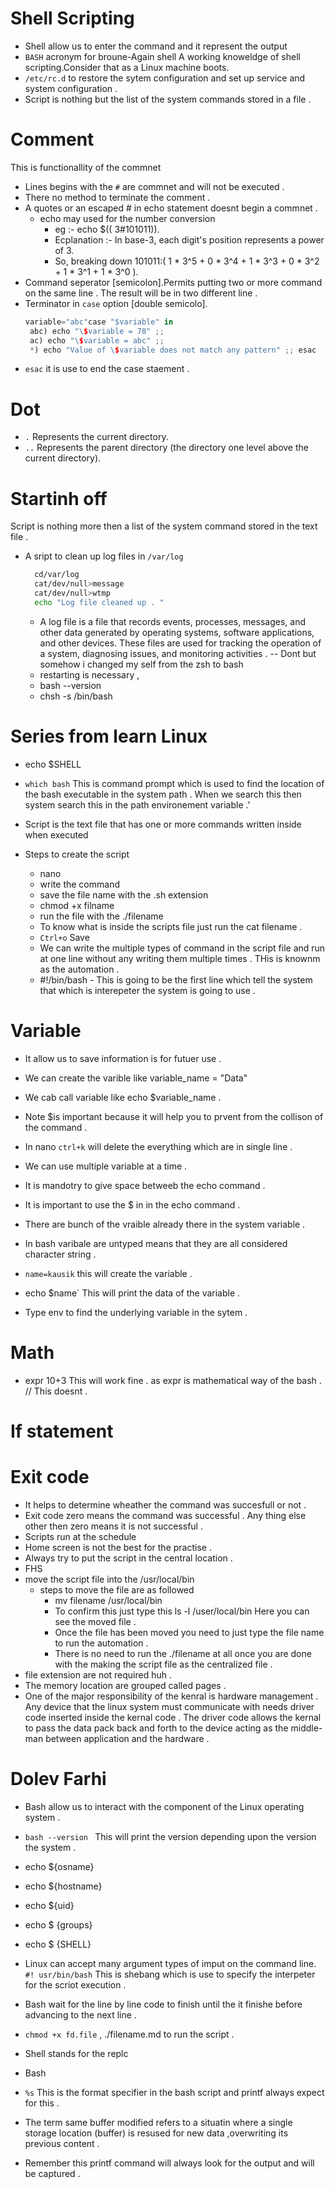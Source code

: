 # Shell Scripting 
 -  Shell allow us to enter the command and it represent the output
 - `BASH` acronym for broune-Again shell
 A working knoweldge of shell scripting.Consider that as a Linux machine boots.
 - `/etc/rc.d` to restore the sytem configuration  and set up service and system configuration .
 - Script is nothing but the list of the system commands stored in a file .

  # Comment
  This is functionallity of the commnet  
- Lines begins with the `#` are commnet and will not be executed .
- There no method to terminate the comment .
-  A quotes or an escaped  # in echo statement doesnt begin a commnet .
    - echo may used for the number conversion 
        - eg :- echo $(( 3#101011)).
        -  Ecplanation :- In base-3, each digit's position represents a power of 3.
        - So, breaking down 101011:( 1 * 3^5 + 0 * 3^4 + 1 * 3^3 + 0 * 3^2 + 1 * 3^1 +  1 * 3^0 ).
 - Command seperator [semicolon].Permits putting two or more command on the same line . The result will be in two different line .
 - Terminator in `case` option [double semicolo].
   ```Rust
   variable="abc"case "$variable" in
    abc) echo "\$variable = 78" ;;
    ac) echo "\$variable = abc" ;;
    *) echo "Value of \$variable does not match any pattern" ;; esac
 - `esac` it is use to end the case staement .

  # Dot 

  - `.` Represents the current directory.
  - `..` Represents the parent directory (the directory one level above the current directory).
  
# Startinh off
Script is nothing more then a list of the system command stored in the text file .

- A sript to clean up log files in `/var/log`
   ```bash
     cd/var/log
     cat/dev/null>message
     cat/dev/null>wtmp
     echo "Log file cleaned up . "
   ```

  - A log file is a file that records events, processes, messages, and other data generated by operating systems, software applications, and other devices. These files are used for tracking the operation of a system, diagnosing issues, and monitoring activities .
  -- Dont but somehow i changed my self from the zsh to bash 
   - restarting is necessary ,
   - bash --version
   - chsh -s /bin/bash 
  
# Series from learn Linux 
- echo $SHELL
- `which bash` This is command prompt which is used to find the location of the bash executable in the system path . When we search this then system search this in the path environement variable .'

- Script is the text file that has one or more commands written inside when executed

- Steps to create the script 
  - nano
  - write the command 
  - save the file name with the .sh extension 
  - chmod +x filname
  - run the file with the ./filename 
  - To know what is inside the scripts file just run the cat filename .
  - `Ctrl+o` Save 
  - We can write the multiple types of command in the script file and run at one line without any writing them multiple times . THis is knownm as the automation .
  - #!/bin/bash - This is going to be the first line which tell the system that which is interepeter the system is going to use .
# Variable 
 - It allow us to save information is for futuer use .
 - We can create the varible like variable_name = "Data" 
 - We cab call variable like echo $variable_name  .
 - Note $is important because it will help you to prvent from the collison of the command  .
 - In nano  `ctrl+k` will delete the everything  which are in single line .
 - We can use multiple variable at a time  .
 - It is mandotry to give space betweeb the echo  command  .
 - It is important to use the $ in in the echo command .
 - There are bunch of the vraible already there in the system variable .
 - In bash varibale are untyped means that they are all considered character string .
 - `name=kausik` this will create the variable .
 - echo $name` This will print the data of the variable .







 - Type env to find the underlying variable  in the sytem .
 # Math 
 - expr 10+3  This will work fine . as expr is mathematical way of the bash . // This doesnt  .
 # If statement 
 # Exit code
  - It helps to determine wheather the command was succesfull or not .
  - Exit code zero means the command was successful . Any thing else other then zero means it is not successful .
  - Scripts run at the schedule 
  - Home screen  is not the best for the practise .
  - Always try to put the script in the central location .
  - FHS  
  - move the script file into the /usr/local/bin 
    - steps to move the file are as followed 
      - mv filename /usr/local/bin 
      - To confirm this just type this ls -l /user/local/bin  Here you can see the moved file .
      - Once the file has been moved you need to just type the file name to run the automation .
      - There is no need to run the ./filename at all once you are done with the making the script file as the centralized file .
  - file extension are not required huh .
  - The memory location are grouped called pages .
  - One of the major responsibility of the kenral is hardware management . Any device that the linux system must communicate with needs driver code inserted inside the kernal code . The driver code allows the kernal to pass the data pack back and forth to the device acting as the middle-man between application and the hardware .
  # Dolev Farhi 
  - Bash allow us to interact with the component of the Linux operating system .
  - `bash --version ` This will print the version depending upon the version the system .
  - echo ${osname}
  - echo ${hostname}
  - echo ${uid}
  - echo $ {groups}
  - echo $ {SHELL}
  - Linux can accept many argument types of imput on the command line.
  `#! usr/bin/bash` This is shebang which is use to specify the interpeter for the scriot execution .
  - Bash wait for the line by line code  to finish until the it finishe before advancing to the next line .
  -  `chmod +x fd.file` , ./filename.md to run the script .
  - Shell stands for the replc 


- Bash 
- `%s` This is the format specifier in the bash script and printf always expect for this  .
- The term same buffer modified  refers to a situatin where  a single storage location (buffer) is resused for new data ,overwriting its previous content .
-  Remember this printf command will always  look for the output  and will be captured .